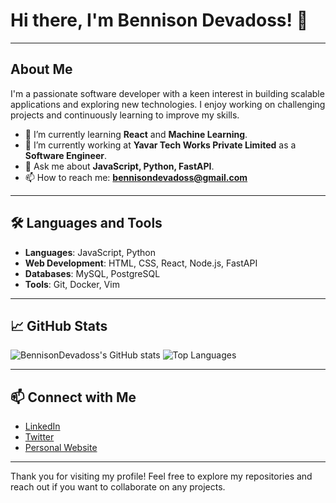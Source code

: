 # Hi there, I'm Bennison Devadoss! 👋

---

## About Me

I'm a passionate software developer with a keen interest in building scalable applications and exploring new technologies. I enjoy working on challenging projects and continuously learning to improve my skills.

- 🌱 I’m currently learning **React** and **Machine Learning**.
- 💼 I’m currently working at **Yavar Tech Works Private Limited** as a **Software Engineer**.
- 💬 Ask me about **JavaScript, Python, FastAPI**.
- 📫 How to reach me: **bennisondevadoss@gmail.com**

---

## 🛠️ Languages and Tools

- **Languages**: JavaScript, Python
- **Web Development**: HTML, CSS, React, Node.js, FastAPI
- **Databases**: MySQL, PostgreSQL
- **Tools**: Git, Docker, Vim

---

## 📈 GitHub Stats

![BennisonDevadoss's GitHub stats](https://github-readme-stats.vercel.app/api?username=BennisonDevadoss&show_icons=true&theme=radical)
![Top Languages](https://github-readme-stats.vercel.app/api/top-langs/?username=BennisonDevadoss&layout=compact&theme=radical)

---

## 📫 Connect with Me

- [LinkedIn](https://www.linkedin.com/in/bennisondevadoss/)
- [Twitter](https://twitter.com/bennisondev)
- [Personal Website](https://bennisondevadoss.com)

---

Thank you for visiting my profile! Feel free to explore my repositories and reach out if you want to collaborate on any projects.

